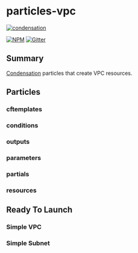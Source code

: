 # particles-vpc

[![condensation][condensation-image]][condensation-url]

[![NPM][npm-image]][npm-url]
[![Gitter][gitter-image]][gitter-url]


## Summary

[Condensation][condensation-url] particles that create VPC resources.

## Particles

### cftemplates

### conditions

### outputs

### parameters

### partials

### resources

## Ready To Launch

### Simple VPC

### Simple Subnet

[condensation-image]: https://raw.githubusercontent.com/SungardAS/condensation/master/docs/images/condensation_logo.png
[condensation-url]: https://github.com/SungardAS/condensation
[npm-image]: https://badge.fury.io/js/particles-vpc.svg
[npm-url]: https://npmjs.org/package/particles-vpc
[gitter-image]: https://badges.gitter.im/Join%20Chat.svg
[gitter-url]: https://gitter.im/SungardAS/condensation?utm_source=badge&utm_medium=badge&utm_campaign=pr-badge
